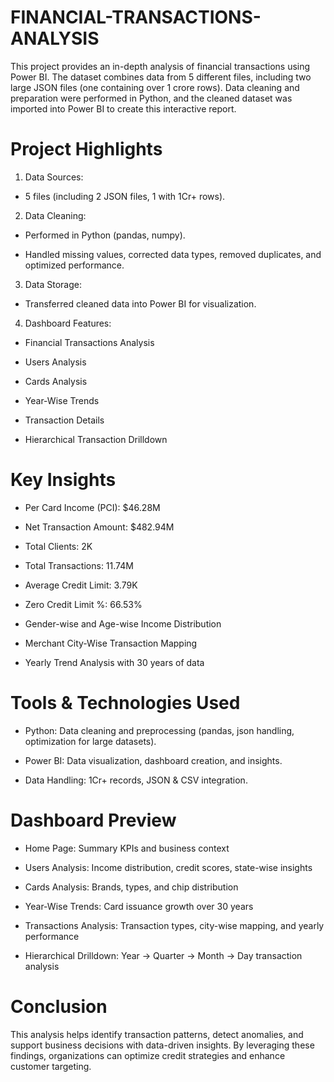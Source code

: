 # FINANCIAL-TRANSACTIONS-ANALYSIS
This project provides an in-depth analysis of financial transactions using Power BI.
The dataset combines data from 5 different files, including two large JSON files (one containing over 1 crore rows).
Data cleaning and preparation were performed in Python, and the cleaned dataset was imported into Power BI to create this interactive report.

# Project Highlights
1. Data Sources:

- 5 files (including 2 JSON files, 1 with 1Cr+ rows).

2. Data Cleaning:

- Performed in Python (pandas, numpy).

- Handled missing values, corrected data types, removed duplicates, and optimized performance.

3. Data Storage:

- Transferred cleaned data into Power BI for visualization.

4. Dashboard Features:

- Financial Transactions Analysis

- Users Analysis

- Cards Analysis

- Year-Wise Trends

- Transaction Details

- Hierarchical Transaction Drilldown

# Key Insights
- Per Card Income (PCI): $46.28M

- Net Transaction Amount: $482.94M

- Total Clients: 2K

- Total Transactions: 11.74M

- Average Credit Limit: 3.79K

- Zero Credit Limit %: 66.53%

- Gender-wise and Age-wise Income Distribution

- Merchant City-Wise Transaction Mapping

- Yearly Trend Analysis with 30 years of data

# Tools & Technologies Used
- Python: Data cleaning and preprocessing (pandas, json handling, optimization for large datasets).

- Power BI: Data visualization, dashboard creation, and insights.

- Data Handling: 1Cr+ records, JSON & CSV integration.

# Dashboard Preview

- Home Page: Summary KPIs and business context

- Users Analysis: Income distribution, credit scores, state-wise insights

- Cards Analysis: Brands, types, and chip distribution

- Year-Wise Trends: Card issuance growth over 30 years

- Transactions Analysis: Transaction types, city-wise mapping, and yearly performance

- Hierarchical Drilldown: Year → Quarter → Month → Day transaction analysis

# Conclusion
This analysis helps identify transaction patterns, detect anomalies, and support business decisions with data-driven insights.
By leveraging these findings, organizations can optimize credit strategies and enhance customer targeting.
